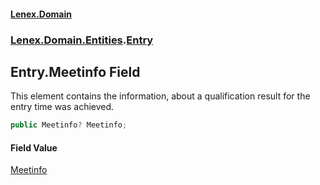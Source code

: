 #### [Lenex.Domain](index.md 'index')
### [Lenex.Domain.Entities](Lenex.Domain.Entities.md 'Lenex.Domain.Entities').[Entry](Lenex.Domain.Entities.Entry.md 'Lenex.Domain.Entities.Entry')

## Entry.Meetinfo Field

This element contains the information, about a qualification result for the entry time was achieved.

```csharp
public Meetinfo? Meetinfo;
```

#### Field Value
[Meetinfo](Lenex.Domain.Entities.Meetinfo.md 'Lenex.Domain.Entities.Meetinfo')